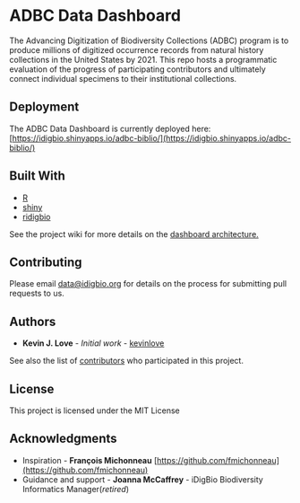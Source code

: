 # ADBC Data Dashboard

The Advancing Digitization of Biodiversity Collections (ADBC) program is to produce millions of digitized occurrence records from natural history collections in the United States by 2021. This repo hosts a programmatic evaluation of the progress of participating contributors and ultimately connect individual specimens to their institutional collections.


## Deployment

The ADBC Data Dashboard is currently deployed here: [https://idigbio.shinyapps.io/adbc-biblio/](https://idigbio.shinyapps.io/adbc-biblio/)

## Built With

* [R](https://www.r-project.org/)
* [shiny](https://CRAN.R-project.org/package=shiny)
* [ridigbio](https://CRAN.R-project.org/package=ridigbio)

See the project wiki for more details on the [dashboard architecture.](https://github.com/iDigBio/adbc-data-dashboard/wiki/Dashboard-Architecture)

## Contributing

Please email data@idigbio.org for details on the process for submitting pull requests to us.


## Authors

* **Kevin J. Love** - *Initial work* - [kevinlove](https://github.com/kevinlove)

See also the list of [contributors](https://github.com/iDigBio/adbc-data-dashboard/contributors) who participated in this project.

## License

This project is licensed under the MIT License

## Acknowledgments

* Inspiration - **François Michonneau** [https://github.com/fmichonneau](https://github.com/fmichonneau)
* Guidance and support - **Joanna McCaffrey** - iDigBio Biodiversity Informatics Manager(*retired*)
